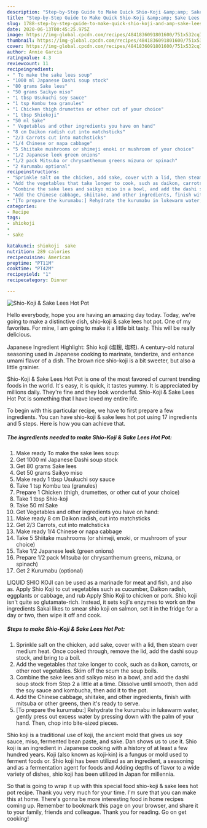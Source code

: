 ```yaml
---
description: "Step-by-Step Guide to Make Quick Shio-Koji &amp;amp; Sake Lees Hot Pot"
title: "Step-by-Step Guide to Make Quick Shio-Koji &amp;amp; Sake Lees Hot Pot"
slug: 1788-step-by-step-guide-to-make-quick-shio-koji-and-amp-sake-lees-hot-pot
date: 2020-06-13T00:45:25.975Z
image: https://img-global.cpcdn.com/recipes/4841836091801600/751x532cq70/shio-koji-sake-lees-hot-pot-recipe-main-photo.jpg
thumbnail: https://img-global.cpcdn.com/recipes/4841836091801600/751x532cq70/shio-koji-sake-lees-hot-pot-recipe-main-photo.jpg
cover: https://img-global.cpcdn.com/recipes/4841836091801600/751x532cq70/shio-koji-sake-lees-hot-pot-recipe-main-photo.jpg
author: Annie Garcia
ratingvalue: 4.3
reviewcount: 11
recipeingredient:
- " To make the sake lees soup"
- "1000 ml Japanese Dashi soup stock"
- "80 grams Sake lees"
- "50 grams Saikyo miso"
- "1 tbsp Usukuchi soy sauce"
- "1 tsp Kombu tea granules"
- "1 Chicken thigh drumettes or other cut of your choice"
- "1 tbsp Shiokoji"
- "50 ml Sake"
- " Vegetables and other ingredients you have on hand"
- "8 cm Daikon radish cut into matchsticks"
- "2/3 Carrots cut into matchsticks"
- "1/4 Chinese or napa cabbage"
- "5 Shiitake mushrooms or shimeji enoki or mushroom of your choice"
- "1/2 Japanese leek green onions"
- "1/2 pack Mitsuba or chrysanthemum greens mizuna or spinach"
- "2 Kurumabu optional"
recipeinstructions:
- "Sprinkle salt on the chicken, add sake, cover with a lid, then steam over medium heat. Once cooked through, remove the lid, add the dashi soup stock, and bring to a boil."
- "Add the vegetables that take longer to cook, such as daikon, carrots, or other root vegetables. Skim off the scum the soup boils."
- "Combine the sake lees and saikyo miso in a bowl, and add the dashi soup stock from Step 2 a little at a time.  Dissolve until smooth, then add the soy sauce and kombucha, then add it to the pot."
- "Add the Chinese cabbage, shiitake, and other ingredients, finish with mitsuba or other greens, then it&#39;s ready to serve."
- "[To prepare the kurumabu:] Rehydrate the kurumabu in lukewarm water, gently press out excess water by pressing down with the palm of your hand. Then, chop into bite-sized pieces."
categories:
- Recipe
tags:
- shiokoji
- 
- sake

katakunci: shiokoji  sake 
nutrition: 289 calories
recipecuisine: American
preptime: "PT11M"
cooktime: "PT42M"
recipeyield: "1"
recipecategory: Dinner

---
```



![Shio-Koji &amp; Sake Lees Hot Pot](https://img-global.cpcdn.com/recipes/4841836091801600/751x532cq70/shio-koji-sake-lees-hot-pot-recipe-main-photo.jpg)

Hello everybody, hope you are having an amazing day today. Today, we're going to make a distinctive dish, shio-koji &amp; sake lees hot pot. One of my favorites. For mine, I am going to make it a little bit tasty. This will be really delicious.

Japanese Ingredient Highlight: Shio koji (塩麹, 塩糀). A century-old natural seasoning used in Japanese cooking to marinate, tenderize, and enhance umami flavor of a dish. The brown rice shio-koji is a bit sweeter, but also a little grainier.

Shio-Koji &amp; Sake Lees Hot Pot is one of the most favored of current trending foods in the world. It's easy, it is quick, it tastes yummy. It is appreciated by millions daily. They're fine and they look wonderful. Shio-Koji &amp; Sake Lees Hot Pot is something that I have loved my entire life.


To begin with this particular recipe, we have to first prepare a few ingredients. You can have shio-koji &amp; sake lees hot pot using 17 ingredients and 5 steps. Here is how you can achieve that.

<!--inarticleads1-->

##### The ingredients needed to make Shio-Koji &amp; Sake Lees Hot Pot:

1. Make ready  To make the sake lees soup:
1. Get 1000 ml Japanese Dashi soup stock
1. Get 80 grams Sake lees
1. Get 50 grams Saikyo miso
1. Make ready 1 tbsp Usukuchi soy sauce
1. Take 1 tsp Kombu tea (granules)
1. Prepare 1 Chicken (thigh, drumettes, or other cut of your choice)
1. Take 1 tbsp Shio-koji
1. Take 50 ml Sake
1. Get  Vegetables and other ingredients you have on hand:
1. Make ready 8 cm Daikon radish, cut into matchsticks
1. Get 2/3 Carrots, cut into matchsticks
1. Make ready 1/4 Chinese or napa cabbage
1. Take 5 Shiitake mushrooms (or shimeji, enoki, or mushroom of your choice)
1. Take 1/2 Japanese leek (green onions)
1. Prepare 1/2 pack Mitsuba (or chrysanthemum greens, mizuna, or spinach)
1. Get 2 Kurumabu (optional)


LIQUID SHIO KOJI can be used as a marinade for meat and fish, and also as. Apply Shio Koji to cut vegetables such as cucumber, Daikon radish, eggplants or cabbage, and rub Apply Shio Koji to chicken or pork. Shio koji isn&#39;t quite so glutamate-rich. Instead, it sets koji&#39;s enzymes to work on the ingredients Sakai likes to smear shio koji on salmon, set it in the fridge for a day or two, then wipe it off and cook. 

<!--inarticleads2-->

##### Steps to make Shio-Koji &amp; Sake Lees Hot Pot:

1. Sprinkle salt on the chicken, add sake, cover with a lid, then steam over medium heat. Once cooked through, remove the lid, add the dashi soup stock, and bring to a boil.
1. Add the vegetables that take longer to cook, such as daikon, carrots, or other root vegetables. Skim off the scum the soup boils.
1. Combine the sake lees and saikyo miso in a bowl, and add the dashi soup stock from Step 2 a little at a time.  Dissolve until smooth, then add the soy sauce and kombucha, then add it to the pot.
1. Add the Chinese cabbage, shiitake, and other ingredients, finish with mitsuba or other greens, then it&#39;s ready to serve.
1. [To prepare the kurumabu:] Rehydrate the kurumabu in lukewarm water, gently press out excess water by pressing down with the palm of your hand. Then, chop into bite-sized pieces.


Shio koji is a traditional use of koji, the ancient mold that gives us soy sauce, miso, fermented bean paste, and sake. Dan shows us to use it. Shio koji is an ingredient in Japanese cooking with a history of at least a few hundred years. Koji (also known as koji-kin) is a fungus or mold used to ferment foods or. Shio koji has been utilized as an ingredient, a seasoning and as a fermentation agent for foods and Adding depths of flavor to a wide variety of dishes, shio koji has been utilized in Japan for millennia. 

So that is going to wrap it up with this special food shio-koji &amp; sake lees hot pot recipe. Thank you very much for your time. I'm sure that you can make this at home. There's gonna be more interesting food in home recipes coming up. Remember to bookmark this page on your browser, and share it to your family, friends and colleague. Thank you for reading. Go on get cooking!
